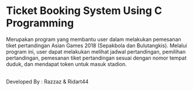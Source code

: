 # Ticket Booking System Using C Programming

<justify>Merupakan program yang membantu user dalam melakukan pemesanan tiket pertandingan Asian Games 2018 (Sepakbola dan Bulutangkis). Melalui program ini, user dapat melakukan melihat jadwal pertandingan, pemilihan pertandingan, pemesanan tiket pertandingan sesuai dengan nomor tempat duduk, dan mendapat token untuk masuk stadion.</justify>   

<br>Developed By : Razzaz & Ridart44</br>
